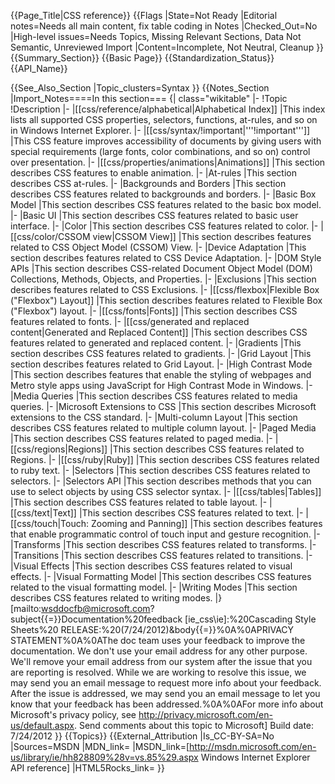{{Page_Title|CSS reference}}
{{Flags
|State=Not Ready
|Editorial notes=Needs all main content, fix table coding in Notes
|Checked_Out=No
|High-level issues=Needs Topics, Missing Relevant Sections, Data Not Semantic, Unreviewed Import
|Content=Incomplete, Not Neutral, Cleanup
}}
{{Summary_Section}}
{{Basic Page}}
{{Standardization_Status}}
{{API_Name}}



{{See_Also_Section
|Topic_clusters=Syntax
}}
{{Notes_Section
|Import_Notes====In this section===
{| class="wikitable"
|-
!Topic
!Description
|-
|[[css/reference/alphabetical|Alphabetical Index]]
|This index lists all supported CSS properties, selectors, functions, at-rules, and so on in Windows Internet Explorer.
|-
|[[css/syntax/!important|'''!important''']]
|This CSS feature improves accessibility of documents by giving users with special requirements (large fonts, color combinations, and so on) control over presentation.
|-
|[[css/properties/animations|Animations]]
|This section describes CSS features to enable animation.
|-
|At-rules
|This section describes CSS at-rules.
|-
|Backgrounds and Borders
|This section describes CSS features related to backgrounds and borders.
|-
|Basic Box Model
|This section describes CSS features related to the basic box model.
|-
|Basic UI
|This section describes CSS features related to basic user interface.
|-
|Color
|This section describes CSS features related to color.
|-
|[[css/color/CSSOM view|CSSOM View]]
|This section describes features related to CSS Object Model (CSSOM) View.
|-
|Device Adaptation
|This section describes features related to CSS Device Adaptation.
|-
|DOM Style APIs
|This section describes CSS-related Document Object Model (DOM) Collections, Methods, Objects, and Properties.
|-
|Exclusions
|This section describes features related to CSS Exclusions.
|-
|[[css/flexbox|Flexible Box ("Flexbox") Layout]]
|This section describes features related to Flexible Box ("Flexbox") layout.
|-
|[[css/fonts|Fonts]]
|This section describes CSS features related to fonts.
|-
|[[css/generated and replaced content|Generated and Replaced Content]]
|This section describes CSS features related to generated and replaced content.
|-
|Gradients
|This section describes CSS features related to gradients.
|-
|Grid Layout
|This section describes features related to Grid Layout.
|-
|High Contrast Mode
|This section describes features that enable the styling of webpages and Metro style apps using JavaScript for High Contrast Mode in Windows.
|-
|Media Queries
|This section describes CSS features related to media queries.
|-
|Microsoft Extensions to CSS
|This section describes Microsoft extensions to the CSS standard.
|-
|Multi-column Layout
|This section describes CSS features related to multiple column layout.
|-
|Paged Media
|This section describes CSS features related to paged media.
|-
|[[css/regions|Regions]]
|This section describes CSS features related to Regions.
|-
|[[css/ruby|Ruby]]
|This section describes CSS features related to ruby text.
|-
|Selectors
|This section describes CSS features related to selectors.
|-
|Selectors API
|This section describes methods that you can use to select objects by using CSS selector syntax.
|-
|[[css/tables|Tables]]
|This section describes CSS features related to table layout.
|-
|[[css/text|Text]]
|This section describes CSS features related to text.
|-
|[[css/touch|Touch: Zooming and Panning]]
|This section describes features that enable programmatic control of touch input and gesture recognition.
|-
|Transforms
|This section describes CSS features related to transforms.
|-
|Transitions
|This section describes CSS features related to transitions.
|-
|Visual Effects
|This section describes CSS features related to visual effects.
|-
|Visual Formatting Model
|This section describes CSS features related to the visual formatting model.
|-
|Writing Modes
|This section describes CSS features related to writing modes.
|}
 
 
 
[mailto:wsddocfb@microsoft.com?subject{{=}}Documentation%20feedback [ie_css\ie]:%20Cascading Style Sheets%20 RELEASE:%20(7/24/2012)&amp;body{{=}}%0A%0APRIVACY STATEMENT%0A%0AThe doc team uses your feedback to improve the documentation. We don't use your email address for any other purpose. We'll remove your email address from our system after the issue that you are reporting is resolved. While we are working to resolve this issue, we may send you an email message to request more info about your feedback. After the issue is addressed, we may send you an email message to let you know that your feedback has been addressed.%0A%0AFor more info about Microsoft's privacy policy, see http://privacy.microsoft.com/en-us/default.aspx. Send comments about this topic to Microsoft]
Build date: 7/24/2012
}}
{{Topics}}
{{External_Attribution
|Is_CC-BY-SA=No
|Sources=MSDN
|MDN_link=
|MSDN_link=[http://msdn.microsoft.com/en-us/library/ie/hh828809%28v=vs.85%29.aspx Windows Internet Explorer API reference]
|HTML5Rocks_link=
}}